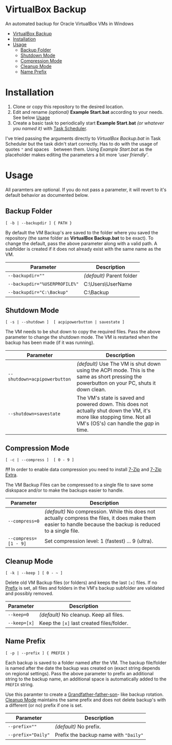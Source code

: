 # VirtualBox Backup
An automated backup for Oracle VirtualBox VMs in Windows

- [VirtualBox Backup](#virtualbox-backup)
- [Installation](#installation)
- [Usage](#usage)
  - [Backup Folder](#backup-folder)
  - [Shutdown Mode](#shutdown-mode)
  - [Compression Mode](#compression-mode)
  - [Cleanup Mode](#cleanup-mode)
  - [Name Prefix](#name-prefix)

# Installation
1. Clone or copy this repository to the desired location.
2. Edit and rename *(optional)* **Example Start.bat** according to your needs. See below [Usage](#Usage)
3. Create a basic task to periodically start **Example Start.bat** *(or whatever you named it)* with [Task Scheduler](https://www.google.com/search?q=Windows+Task+Scheduler&oq=Windows+Task+Scheduler).

I've tried passing the arguments directly to *VirtualBox Backup.bat* in Task Scheduler but the task didn't start correctly. Has to do with the usage of quotes `"` and spaces ` ` between them. Using *Example Start.bat* as the placeholder makes editing the parameters a bit more *'user friendly'*.

# Usage
All paramters are optional. If you do not pass a parameter, it will revert to it's default behavior as documented below.

## Backup Folder
```
[ -b | --backupdir ] { PATH }
```
By default the VM Backup's are saved to the folder where you saved the repository (the same folder as **VirtualBox Backup.bat** to be exact). To change the default, pass the above parameter along with a valid path. A subfolder is created if it does not already exist with the same name as the VM.

| Parameter | Description |
| --------- | ----------- |
| `--backupdir=""` | *(default)* Parent folder |
| `--backupdir="%USERPROFILE%"` | C:\Users\UserName |
| `--backupdir="C:\Backup"` | C:\Backup |

## Shutdown Mode
```
[ -s | --shutdown ]  [ acpipowerbutton | savestate ]
```
The VM needs to be shut down to copy the required files. Pass the above parameter to change the shutdown mode. The VM is restarted when the backup has been made (if it was running).

| Parameter | Description |
| --------- | ----------- |
| `--shutdown=acpipowerbutton` | *(default)* Use The VM is shut down using the ACPI mode. This is the same as short pressing the powerbutton on your PC, shuts it down clean. |
| `--shutdown=savestate` | The VM's state is saved and powered down. This does not actually shut down the VM, it's more like stopping time. Not all VM's (OS's) can handle the *gap* in time. | 

## Compression Mode
```
[ -c | --compress ]  [ 0 - 9 ]
```
***!!!*** In order to enable data compression you need to install [7-Zip](https://www.7-zip.org/) and [7-Zip Extra](https://www.7-zip.org/).

The VM Backup Files can be compressed to a single file to save some diskspace and/or to make the backups easier to handle.

| Parameter | Description |
| --------- | ----------- |
| `--compress=0` | *(default)* No compression. While this does not actually compress the files, it does make them easier to handle because the backup is reduced to a single file. |
| `--compress=[1 - 9]` | Set compression level: 1 (fastest) ... 9 (ultra). |

## Cleanup Mode
```
[ -k | --keep ] [ 0 - ~ ]
```
Delete old VM Backup files (or folders) and keeps the last `[x]` files. If no [Prefix](#name-prefix) is set, all files and folders in the VM's backup subfolder are validated and possibly removed.

| Parameter | Description |
| --------- | ----------- |
| `--keep=0` | *(default)* No cleanup. Keep all files. |
| `--keep=[x]` | Keep the `[x]` last created files/folder. |

## Name Prefix
```
[ -p | --prefix ] { PREFIX }
```
Each backup is saved to a folder named after the VM. The backup file/folder is named after the date the backup was created on (exact string depends on regional settings). Pass the above parameter to prefix an additional string to the backup name, an additional space is automatically added to the `PREFIX` string.

Use this paramter to create a [Grandfather-father-son](https://en.wikipedia.org/wiki/Backup_rotation_scheme)- like backup rotation. [Cleanup Mode](#cleanup-mode) maintains the same prefix and does not delete backup's with a different (or no) prefix if one is set.

| Parameter | Description |
| --------- | ----------- |
| `--prefix=""` | *(default)* No prefix. |
| `--prefix="Daily"` | Prefix the backup name with `"Daily"` |